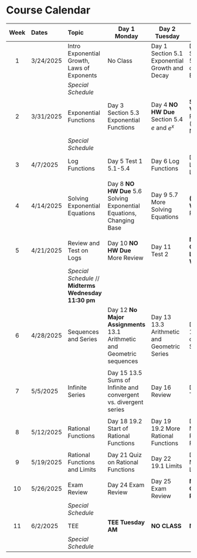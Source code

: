 [comment]: render 
[comment]: landscape

# Course Calendar


| Week | Dates     | Topic                                                   | Day 1 Monday                                                             | Day 2  Tuesday                                 | Day 3 Thursday                           |
|:----:|:----------|:--------------------------------------------------------|--------------------------------------------------------------------------|------------------------------------------------|------------------------------------------|
|  1   | 3/24/2025 | Intro Exponential Growth, Laws of Exponents             | No Class                                                                 | Day 1 Section 5.1 Exponential Growth and Decay | Day 2 Section 5.2 Laws of Exponents      |
|      |           | *Special Schedule*                                      |                                                                          |                                                |                                          |
|  2   | 3/31/2025 | Exponential Functions                                   | Day 3  Section 5.3 Exponential Functions                                 | Day 4 **NO HW Due** Section 5.4 $e$ and $e^x$  | **Spring Visits** Review (Absent NEDCMP) |
|      |           | *Special Schedule*                                      |                                                                          |                                                |                                          |
|  3   | 4/7/2025  | Log Functions                                           | Day 5  Test 1 5.1-5.4                                                    | Day 6 Log Functions                            | Day 7 Laws of Logarithms                 |
|      |           |                                                         |                                                                          |                                                |                                          |
|  4   | 4/14/2025 | Solving Exponential Equations                           | Day 8  **NO HW Due** 5.6 Solving Exponential Equations, Changing Base    | Day 9 5.7 More Solving Equations               | **(Absent WORLDS)** Review               |
|      |           |                                                         |                                                                          |                                                |                                          |
|  5   | 4/21/2025 | Review and Test on Logs                                 | Day 10 **NO HW Due** More Review                                         | Day 11 Test 2                                  | **NO CLASS: Long Weekend**               |
|      |           | *Special Schedule*  //  **Midterms Wednesday 11:30 pm** |                                                                          |                                                |                                          |
|  6   | 4/28/2025 | Sequences and Series                                    | Day 12 **No Major Assignments**  13.1 Arithmetic and Geometric sequences | Day 13 13.3 Arithmetic and Geometric Series    | Day 14 13.4 Limits of Infinite Sequences |
|      |           |                                                         |                                                                          |                                                |                                          |
|  7   | 5/5/2025  | Infinite Series                                         | Day 15 13.5 Sums of Infinite and convergent vs. divergent series         | Day 16 Review                                  | Day 17 Test 3                            |
|      |           |                                                         |                                                                          |                                                |                                          |
|  8   | 5/12/2025 | Rational Functions                                      | Day 18 19.2 Start of Rational Functions                                  | Day 19 19.2 More Rational Functions            | Day 20 More Rational Functions           |
|      |           |                                                         |                                                                          |                                                |                                          |
|  9   | 5/19/2025 | Rational Functions and Limits                           | Day 21 Quiz on Rational Functions                                        | Day 22 19.1 Limits                             | Day 23 More on Limits                    |
|      |           |                                                         |                                                                          |                                                |                                          |
|  10  | 5/26/2025 | Exam Review                                             | Day 24 Exam Review                                                       | Day 25 Exam Review                             | **NO CLASS: Prize Day**                  |
|      |           | *Special Schedule*                                      |                                                                          |                                                |                                          |
|  11  | 6/2/2025  | TEE                                                     | **TEE Tuesday AM**                                                       | **NO CLASS**                                   | **NO CLASS**                             |
|      |           | *Special Schedule*                                      |                                                                          |                                                |                                          |

